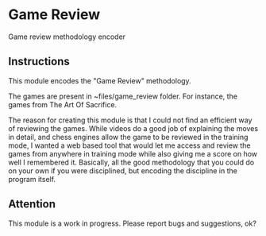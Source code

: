 Game Review
===========

Game review methodology encoder

Instructions
------------

This module encodes the "Game Review" methodology.

The games are present in ~files/game_review folder. For instance, the games from The Art Of Sacrifice.

The reason for creating this module is that I could not find an efficient way of reviewing the games. While videos do a good job of explaining the moves in detail, and chess engines allow the game to be reviewed in the training mode, I wanted a web based tool that would let me access and review the games from anywhere in training mode while also giving me a score on how well I remembered it. Basically, all the good methodology that you could do on your own if you were disciplined, but encoding the discipline in the program itself.

Attention
---------

This module is a work in progress. Please report bugs and suggestions, ok?
